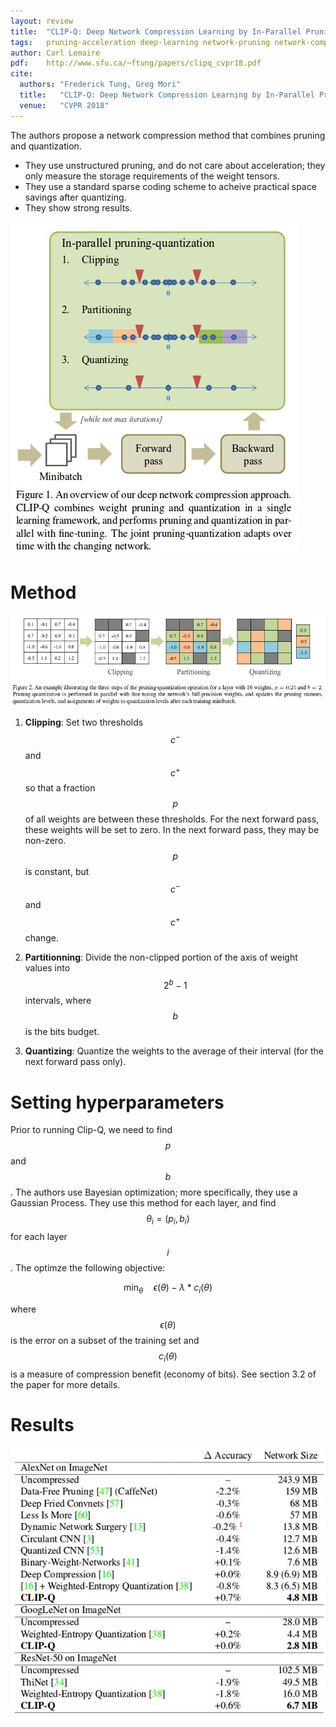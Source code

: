 ```yaml
---
layout: review
title:  "CLIP-Q: Deep Network Compression Learning by In-Parallel Pruning-Quantization"
tags:   pruning-acceleration deep-learning network-pruning network-compression
author: Carl Lemaire
pdf:    http://www.sfu.ca/~ftung/papers/clipq_cvpr18.pdf
cite:
  authors: "Frederick Tung, Greg Mori"
  title:   "CLIP-Q: Deep Network Compression Learning by In-Parallel Pruning-Quantization"
  venue:   "CVPR 2018"
---
```


The authors propose a network compression method that combines pruning and quantization.

* They use unstructured pruning, and do not care about acceleration; they only measure the storage requirements of the weight tensors.
* They use a standard sparse coding scheme to acheive practical space savings after quantizing.
* They show strong results.

![](/article/images/clipq/fig1.jpg)

# Method

![](/article/images/clipq/fig2.jpg)

1. **Clipping**: Set two thresholds $$c^-$$ and $$c^+$$ so that a fraction $$p$$ of all weights are between these thresholds. For the next forward pass, these weights will be set to zero. In the next forward pass, they may be non-zero. $$p$$ is constant, but $$c^-$$ and $$c^+$$ change.

2. **Partitionning**: Divide the non-clipped portion of the axis of weight values into $$2^b-1$$ intervals, where $$b$$ is the bits budget.

3. **Quantizing**: Quantize the weights to the average of their interval (for the next forward pass only).

# Setting hyperparameters

Prior to running Clip-Q, we need to find $$p$$ and $$b$$. The authors use Bayesian optimization; more specifically, they use a Gaussian Process. They use this method for each layer, and find $$\theta_i = (p_i, b_i)$$ for each layer $$i$$. The optimze the following objective:

$$\mathrm{min}_{\theta} \quad \epsilon(\theta) - \lambda * c_i(\theta)$$

where $$\epsilon(\theta)$$ is the error on a subset of the training set and $$c_i(\theta)$$ is a measure of compression benefit (economy of bits). See section 3.2 of the paper for more details.

# Results

![](/article/images/clipq/table4.jpg)